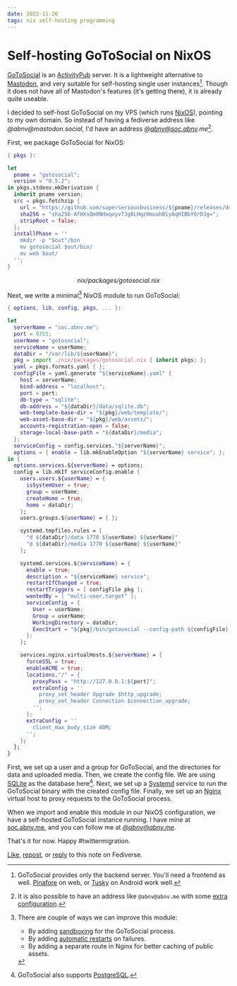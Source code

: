 ```yaml
---
date: 2022-11-20
tags: nix self-hosting programming
---
```


# Self-hosting GoToSocial on NixOS

[GoToSocial](https://gotosocial.org/) is an [ActivityPub](https://activitypub.rocks/) server. It is a lightweight alternative to [Mastodon](https://joinmastodon.org/), and very suitable for self-hosting single user instances[^fn3]. Though it does not have all of Mastodon's features (it's getting there), it is already quite useable.

[^fn3]: GoToSocial provides only the backend server. You'll need a frontend as well. [Pinafore](https://pinafore.social/) on web, or [Tusky](https://tusky.app/) on Android work well.

I decided to self-host GoToSocial on my VPS (which runs [NixOS](https://nixos.org)), pointing to my own domain. So instead of having a fediverse address like _@abnv@mastodon.social_, I'd have an address _@abnv@soc.abnv.me_[^fn1].

[^fn1]: It is also possible to have an address like `@abnv@abnv.me` with some [extra configuration](https://docs.gotosocial.org/en/latest/installation_guide/advanced/#can-i-host-my-instance-at-fediexampleorg-but-have-just-exampleorg-in-my-username).

First, we package GoToSocial for NixOS:

```nix
{ pkgs }:

let
  pname = "gotosocial";
  version = "0.5.2";
in pkgs.stdenv.mkDerivation {
  inherit pname version;
  src = pkgs.fetchzip {
    url = "https://github.com/superseriousbusiness/${pname}/releases/download/v${version}/${pname}_${version}_linux_amd64.tar.gz";
    sha256 = "sha256-AfHXsQm0NHaqoyv7Jg6LHqzHmuahBiyAqHIBbY6rDJg=";
    stripRoot = false;
  };
  installPhase = ''
    mkdir -p "$out"/bin
    mv gotosocial $out/bin/
    mv web $out/
  '';
}
```
<center><em>nix/packages/gotosocial.nix</em></center>

Next, we write a minimal[^fn2] NixOS module to run GoToSocial:

[^fn2]: There are couple of ways we can improve this module:

    - By adding [sandboxing](https://www.digitalocean.com/community/tutorials/how-to-sandbox-processes-with-systemd-on-ubuntu-20-04) for the GoToSocial process.
    - By adding [automatic restarts](https://www.freedesktop.org/software/systemd/man/systemd.service.html#Restart=) on failures.
    - By adding a separate route in Nginx for better caching of public assets.

```nix
{ options, lib, config, pkgs, ... }:

let
  serverName = "soc.abnv.me";
  port = 9755;
  userName = "gotosocial";
  serviceName = userName;
  dataDir = "/var/lib/${userName}";
  pkg = import ./nix/packages/gotosocial.nix { inherit pkgs; };
  yaml = pkgs.formats.yaml { };
  configFile = yaml.generate "${serviceName}.yaml" {
    host = serverName;
    bind-address = "localhost";
    port = port;
    db-type = "sqlite";
    db-address = "${dataDir}/data/sqlite.db";
    web-template-base-dir = "${pkg}/web/template/";
    web-asset-base-dir = "${pkg}/web/assets/";
    accounts-registration-open = false;
    storage-local-base-path = "${dataDir}/media";
  };
  serviceConfig = config.services."${serverName}";
  options = { enable = lib.mkEnableOption "${serverName} service"; };
in {
  options.services.${serverName} = options;
  config = lib.mkIf serviceConfig.enable {
    users.users.${userName} = {
      isSystemUser = true;
      group = userName;
      createHome = true;
      home = dataDir;
    };
    users.groups.${userName} = { };

    systemd.tmpfiles.rules = [
      "d ${dataDir}/data 1770 ${userName} ${userName}"
      "d ${dataDir}/media 1770 ${userName} ${userName}"
    ];

    systemd.services.${serviceName} = {
      enable = true;
      description = "${serviceName} service";
      restartIfChanged = true;
      restartTriggers = [ configFile pkg ];
      wantedBy = [ "multi-user.target" ];
      serviceConfig = {
        User = userName;
        Group = userName;
        WorkingDirectory = dataDir;
        ExecStart = "${pkg}/bin/gotosocial --config-path ${configFile} server start";
      };
    };

    services.nginx.virtualHosts.${serverName} = {
      forceSSL = true;
      enableACME = true;
      locations."/" = {
        proxyPass = "http://127.0.0.1:${port}";
        extraConfig = ''
          proxy_set_header Upgrade $http_upgrade;
          proxy_set_header Connection $connection_upgrade;
        '';
      };
      extraConfig = ''
        client_max_body_size 40M;
      '';
    };
  };
}
```

First, we set up a user and a group for GoToSocial, and the directories for data and uploaded media. Then, we create the config file. We are using [SQLite](https://www.sqlite.org/) as the database here[^fn4]. Next, we set up a [Systemd](https://systemd.io/) service to run the GoToSocial binary with the created config file. Finally, we set up an [Nginx](https://nginx.org/) virtual host to proxy requests to the GoToSocial process.

[^fn4]: GoToSocial also supports [PostgreSQL](https://www.postgresql.org/).

When we import and enable this module in our NixOS configuration, we have a self-hosted GoToSocial instance running. I have mine at [soc.abnv.me](https://soc.abnv.me), and you can follow me at [*@abnv@abnv.me*](https://soc.abnv.me/@abnv).

That's it for now. Happy #twittermigration.

[Like](https://types.pl/interact/109375589712954339?type=favourite), [repost](https://types.pl/interact/109375589712954339?type=reblog), or [reply](https://types.pl/interact/109375589712954339?type=reply) to this note on Fediverse.
